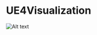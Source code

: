 # UE4Visualization

![Alt text](https://cloud.githubusercontent.com/assets/9152392/24483464/b054ac82-14ce-11e7-9032-b0fd1559d393.png)
